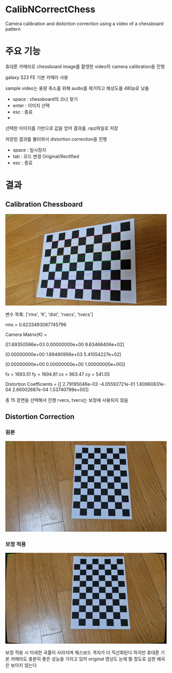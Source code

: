 # CalibNCorrectChess
Camera calibration and distortion correction using a video of a chessboard pattern

# 주요 기능

휴대폰 카메라로 chessboard image를 촬영한 video의 camera calibration을 진행

galaxy S23 FE 기본 카메라 사용

sample video는 용량 축소를 위해 audio를 제거하고 해상도를 480p로 낮춤

- space : chessboard의 코너 찾기
- enter : 이미지 선택
- esc : 종료
- 
선택한 이미지를 기반으로 값을 얻어 결과를 .npz파일로 저장

저장된 결과를 불러와서 distortion correction을 진행

- space : 일시정지
- tab : 모드 변경 Original/Rectified
- esc : 종료

# 결과

## Calibration Chessboard

![calibration](./data/images/calibration.png)

변수 목록: ['rms', 'K', 'dist', 'rvecs', 'tvecs']

rms = 0.6233493087745796

Camera Matrix(K) =

[[1.69350596e+03 0.00000000e+00 9.63466406e+02]

 [0.00000000e+00 1.69480956e+03 5.41054227e+02]
 
 [0.00000000e+00 0.00000000e+00 1.00000000e+00]]

fx = 1693.51 fy = 1694.81 cx = 963.47 cy = 541.05

Distortion Coefficients =
[[ 2.79195046e-03 -4.05592721e-01  1.80960831e-04  2.66002687e-04
   1.53740798e+00]]

총 15 장면을 선택해서 진행
rvecs, tvecs는 보정에 사용되지 않음

## Distortion Correction

### 원본

![original](./data/images/original.png)

### 보정 적용

![rectified](./data/images/rectified.png)

보정 적용 시 미세한 곡률이 사라지며 체스보드 격자가 더 직선화된다
하지만 휴대폰 기본 카메라도 충분히 좋은 성능을 가지고 있어 original 영상도 눈에 띌 정도로 심한 왜곡은 보이지 않는다
